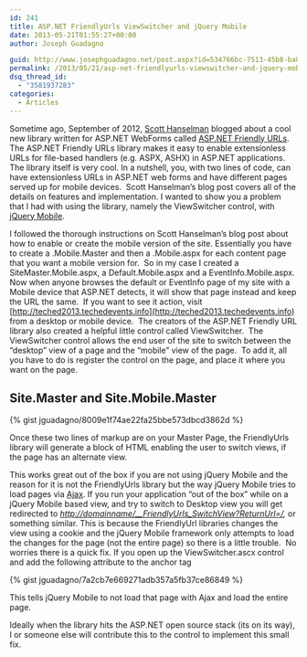 ```yaml
---
id: 241
title: ASP.NET FriendlyUrls ViewSwitcher and jQuery Mobile
date: 2013-05-21T01:55:27+00:00
author: Joseph Guadagno

guid: http://www.josephguadagno.net/post.aspx?id=534766bc-7513-45b8-ba02-5aad82a32ca8
permalink: /2013/05/21/asp-net-friendlyurls-viewswitcher-and-jquery-mobile/
dsq_thread_id:
  - "3581937283"
categories:
  - Articles
---
```

<!-- TODO: Remove Gists -->
Sometime ago, September of 2012, [Scott Hanselman](http://www.hanselman.com/) blogged about a cool new library written for ASP.NET WebForms called [ASP.NET Friendly URLs](https://aspnetfriendlyurls.codeplex.com/). The ASP.NET Friendly URLs library makes it easy to enable extensionless URLs for file-based handlers (e.g. ASPX, ASHX) in ASP.NET applications.  The library itself is very cool. In a nutshell, you, with two lines of code, can have extensionless URLs in ASP.NET web forms and have different pages served up for mobile devices.  Scott Hanselman’s blog post covers all of the details on features and implementation. I wanted to show you a problem that I had with using the library, namely the ViewSwitcher control, with [jQuery Mobile](http://www.jquerymobile.com).

I followed the thorough instructions on Scott Hanselman’s blog post about how to enable or create the mobile version of the site. Essentially you have to create a _<MasterPageName>_.Mobile.Master and then a _<PageName>_.Mobile.aspx for each content page that you want a mobile version for.  So in my case I created a SiteMaster.Mobile.aspx, a Default.Mobile.aspx and a EventInfo.Mobile.aspx.  Now when anyone browses the default or EventInfo page of my site with a Mobile device that ASP.NET detects, it will show that page instead and keep the URL the same.  If you want to see it action, visit [http://teched2013.techedevents.info](http://teched2013.techedevents.info) from a desktop or mobile device.  The creators of the ASP.NET Friendly URL library also created a helpful little control called ViewSwitcher.  The ViewSwitcher control allows the end user of the site to switch between the “desktop” view of a page and the “mobile” view of the page.  To add it, all you have to do is register the control on the page, and place it where you want on the page.

## Site.Master and Site.Mobile.Master

{% gist jguadagno/8009e1f74ae22fa25bbe573dbcd3862d %}

Once these two lines of markup are on your Master Page, the FriendlyUrls library will generate a block of HTML enabling the user to switch views, if the page has an alternate view.

This works great out of the box if you are not using jQuery Mobile and the reason for it is not the FriendlyUrls library but the way jQuery Mobile tries to load pages via [Ajax](http://jquerymobile.com/demos/1.2.0/docs/pages/page-navmodel.html). If you run your application “out of the box” while on a jQuery Mobile based view, and try to switch to Desktop view you will get redirected to [_http://domainname/__FriendlyUrls_SwitchView?ReturnUrl=/_](http://domainname/__FriendlyUrls_SwitchView?ReturnUrl=/)_,_ or something similar. This is because the FriendlyUrl libraries changes the view using a cookie and the jQuery Mobile framework only attempts to load the changes for the page (not the entire page) so there is a little trouble.  No worries there is a quick fix. If you open up the ViewSwitcher.ascx control and add the following attribute to the anchor tag

{% gist jguadagno/7a2cb7e669271adb357a5fb37ce86849 %}

This tells jQuery Mobile to not load that page with Ajax and load the entire page.

Ideally when the library hits the ASP.NET open source stack (its on its way), I or someone else will contribute this to the control to implement this small fix.